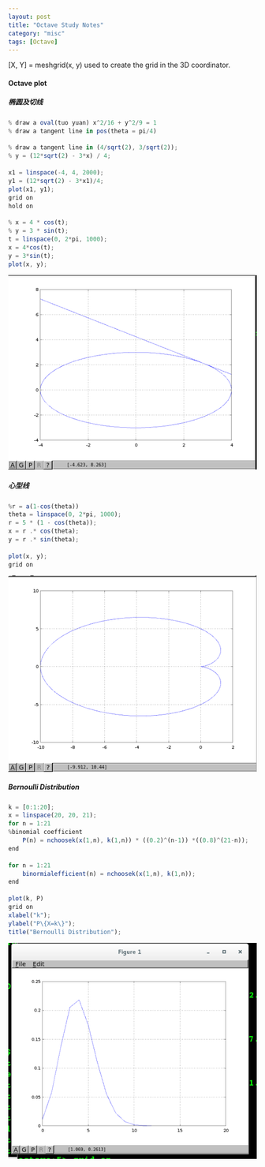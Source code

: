 ```yaml
---
layout: post
title: "Octave Study Notes"
category: "misc"
tags: [Octave]
---
```

[X, Y] = meshgrid(x, y)
used to create the grid in the 3D coordinator.



#### Octave plot

##### 椭圆及切线

```javascript
% draw a oval(tuo yuan) x^2/16 + y^2/9 = 1
% draw a tangent line in pos(theta = pi/4)

% draw a tangent line in (4/sqrt(2), 3/sqrt(2));
% y = (12*sqrt(2) - 3*x) / 4;

x1 = linspace(-4, 4, 2000);
y1 = (12*sqrt(2) - 3*x1)/4;
plot(x1, y1);
grid on
hold on

% x = 4 * cos(t);
% y = 3 * sin(t);
t = linspace(0, 2*pi, 1000);
x = 4*cos(t);
y = 3*sin(t);
plot(x, y);
```

![image](../images/oval.png)

##### 心型线
```javascript
%r = a(1-cos(theta))
theta = linspace(0, 2*pi, 1000);
r = 5 * (1 - cos(theta));
x = r .* cos(theta);
y = r .* sin(theta);

plot(x, y);
grid on
```

![image](../images/heart.png)

##### Bernoulli Distribution
```javascript
k = [0:1:20];
x = linspace(20, 20, 21);
for n = 1:21
%binomial coefficient
    P(n) = nchoosek(x(1,n), k(1,n)) * ((0.2)^(n-1)) *((0.8)^(21-n));
end

for n = 1:21
    binormialefficient(n) = nchoosek(x(1,n), k(1,n));
end

plot(k, P)
grid on
xlabel("k");
ylabel("P\{X=k\}");
title("Bernoulli Distribution");
```

![image](../images/Bernoulli.png)
